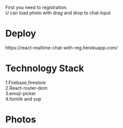 First you need to registration.
<br>
U can load photo with drag and drop to chat input
<h1>Deploy</h1>
https://react-realtime-chat-with-reg.herokuapp.com/
<h1>Technology Stack</h1>
1.Firebase,firestore
<br>
2.React-router-dom
<br>
3.emoji-picker
<br>
4.formik and yup
<h1>Photos</h1>
